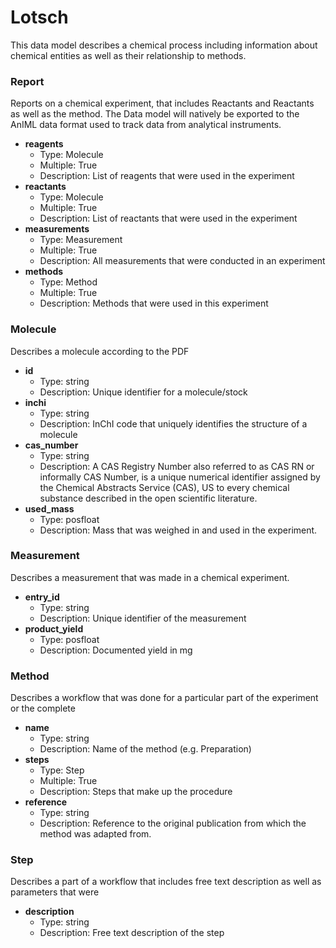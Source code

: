 # Lotsch

This data model describes a chemical process including information about chemical entities as well as their relationship to methods.

### Report

Reports on a chemical experiment, that includes Reactants and Reactants as well as the method. The Data model will natively be exported to the AnIML data format used to track data from analytical instruments.

- __reagents__
  - Type: Molecule
  - Multiple: True
  - Description: List of reagents that were used in the experiment
- __reactants__
  - Type: Molecule
  - Multiple: True
  - Description: List of reactants that were used in the experiment
- __measurements__
  - Type: Measurement
  - Multiple: True
  - Description: All measurements that were conducted in an experiment
- __methods__
  - Type: Method
  - Multiple: True
  - Description: Methods that were used in this experiment

### Molecule

Describes a molecule according to the PDF

- __id__
  - Type: string
  - Description: Unique identifier for a molecule/stock
- __inchi__
  - Type: string
  - Description: InChI code that uniquely identifies the structure of a molecule
- __cas_number__
  - Type: string
  - Description: A CAS Registry Number also referred to as CAS RN or informally CAS Number, is a unique numerical identifier assigned by the Chemical Abstracts Service (CAS), US to every chemical substance described in the open scientific literature.
- __used_mass__
  - Type: posfloat
  - Description: Mass that was weighed in and used in the experiment.

### Measurement

Describes a measurement that was made in a chemical experiment.

- __entry_id__
  - Type: string
  - Description: Unique identifier of the measurement
- __product_yield__
  - Type: posfloat
  - Description: Documented yield in mg

### Method

Describes a workflow that was done for a particular part of the experiment or the complete

- __name__
  - Type: string
  - Description: Name of the method (e.g. Preparation)
- __steps__
  - Type: Step
  - Multiple: True
  - Description: Steps that make up the procedure
- __reference__
  - Type: string
  - Description: Reference to the original publication from which the method was adapted from.

### Step

Describes a part of a workflow that includes free text description as well as parameters that were 

- __description__
  - Type: string
  - Description: Free text description of the step